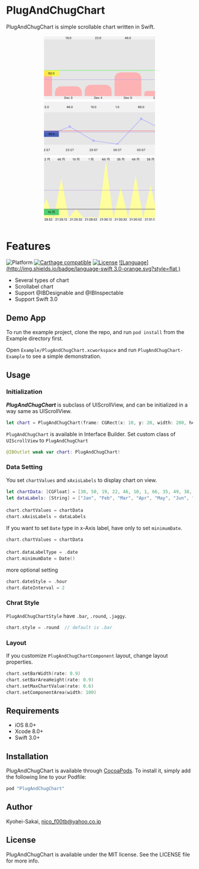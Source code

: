 # PlugAndChugChart

PlugAndChugChart is simple scrollable chart written in Swift.

<p align="center"><img src="./ScreenCapture/screenshot.png" width="300"></p>

# Features

![Platform](http://img.shields.io/badge/platform-ios-blue.svg?style=flat
)
[![Carthage compatible](https://img.shields.io/badge/Carthage-Compatible-brightgreen.svg?style=flat)](https://github.com/Carthage/Carthage)
[![License](http://img.shields.io/badge/license-MIT-lightgrey.svg?style=flat
)](http://mit-license.org)
[![Language](http://img.shields.io/badge/language-swift 3.0-orange.svg?style=flat
)](https://developer.apple.com/swift)

- Several types of chart
- Scrollabel chart
- Support @IBDesignable and @IBInspectable
- Support Swift 3.0

## Demo App

To run the example project, clone the repo, and run `pod install` from the Example directory first.

Open `Example/PlugAndChugChart.xcworkspace` and run `PlugAndChugChart-Example` to see a simple demonstration.

## Usage

### Initialization

***PlugAndChugChart*** is subclass of UIScrollView, and can be initialized in a way same as UIScrollView.

```swift
let chart = PlugAndChugChart(frame: CGRect(x: 10, y: 20, width: 200, height: 300))
```

`PlugAndChugChart` is available in Interface Builder.
Set custom class of `UIScrollView` to `PlugAndChugChart`

```swift
@IBOutlet weak var chart: PlugAndChugChart!
```

### Data Setting
You set `chartValues` and `xAxisLabels` to display chart on view.

```swift
let chartData: [CGFloat] = [30, 50, 19, 22, 46, 10, 1, 66, 35, 49, 38, 17]
let dataLabels: [String] = ["Jan", "Feb", "Mar", "Apr", "May", "Jun", "Jul", "Aug", "Sep", "Oct", "Nov", "Dec"]

chart.chartValues = chartData
chart.xAxisLabels = dataLabels
```
If you want to set `Date` type in x-Axis label, have only to set `minimumDate`.

```swift
chart.chartValues = chartData

chart.dataLabelType = .date
chart.minimumDate = Date()
```

more optional setting

```swift
chart.dateStyle = .hour
chart.dateInterval = 2
```

### Chrat Style

`PlugAndChugChartStyle` have `.bar`, `.round`, `.jaggy`.
```swift
chart.style = .round  // default is .bar
```


### Layout
If you customize `PlugAndChugChartComponent` layout, change layout properties.
```swift
chart.setBarWidth(rate: 0.9)
chart.setBarAreaHeight(rate: 0.9)
chart.setMaxChartValue(rate: 0.6)
chart.setComponentArea(width: 100)
```

## Requirements

- iOS 8.0+
- Xcode 8.0+
- Swift 3.0+

## Installation

PlugAndChugChart is available through [CocoaPods](http://cocoapods.org). To install
it, simply add the following line to your Podfile:

```ruby
pod "PlugAndChugChart"
```

## Author

Kyohei-Sakai, nico_f00tb@yahoo.co.jp

## License

PlugAndChugChart is available under the MIT license. See the LICENSE file for more info.
